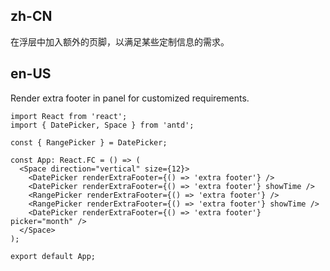 ## zh-CN

在浮层中加入额外的页脚，以满足某些定制信息的需求。

## en-US

Render extra footer in panel for customized requirements.
```tsx
import React from 'react';
import { DatePicker, Space } from 'antd';

const { RangePicker } = DatePicker;

const App: React.FC = () => (
  <Space direction="vertical" size={12}>
    <DatePicker renderExtraFooter={() => 'extra footer'} />
    <DatePicker renderExtraFooter={() => 'extra footer'} showTime />
    <RangePicker renderExtraFooter={() => 'extra footer'} />
    <RangePicker renderExtraFooter={() => 'extra footer'} showTime />
    <DatePicker renderExtraFooter={() => 'extra footer'} picker="month" />
  </Space>
);

export default App;
```
